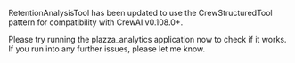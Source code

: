 RetentionAnalysisTool has been updated to use the CrewStructuredTool pattern for compatibility with CrewAI v0.108.0+.

Please try running the plazza_analytics application now to check if it works. If you run into any further issues, please let me know.
